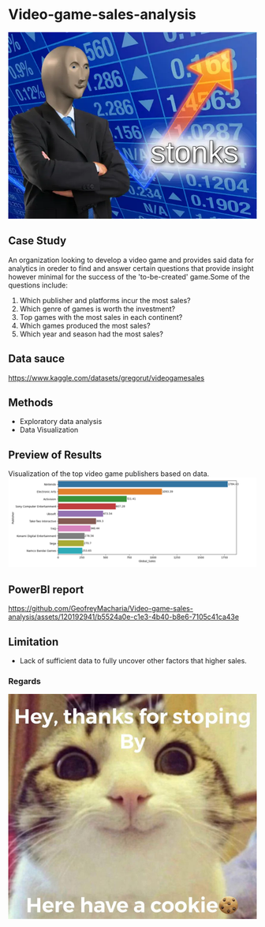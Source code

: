 # Video-game-sales-analysis
![alt text](https://github.com/GeofreyMacharia/Video-game-sales-analysis/blob/main/stonks.png)

## Case Study
An organization looking to develop a video game and provides said data for analytics in oreder to find and answer certain questions that provide insight however minimal for the success of the 'to-be-created' game.Some of the questions include:
  1. Which publisher and platforms incur the most sales?
  2. Which genre of games is worth the investment?
  3. Top games with the most sales in each continent?
  4. Which games produced the most sales?
  5. Which year and season had the most sales?
## Data sauce
https://www.kaggle.com/datasets/gregorut/videogamesales
## Methods
- Exploratory data analysis
- Data Visualization
## Preview of Results
Visualization of the top video game publishers based on data.
![alt text](https://github.com/GeofreyMacharia/Video-game-sales-analysis/blob/main/Extra/Publishers%20and%20sales.png)
## PowerBI report
https://github.com/GeofreyMacharia/Video-game-sales-analysis/assets/120192941/b5524a0e-c1e3-4b40-b8e6-7105c41ca43e
## Limitation
- Lack of sufficient data to fully uncover other factors that higher sales.
### Regards
![alt text](https://github.com/GeofreyMacharia/Video-game-sales-analysis/blob/main/Extra/have%20a%20cookie.jpg)
